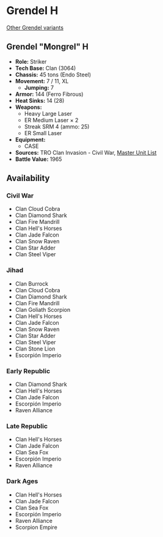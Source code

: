 # Grendel H

[Other Grendel variants](../grendel.md)

## Grendel "Mongrel" H
- **Role:** Striker
- **Tech Base:** Clan (3064)
- **Chassis:** 45 tons (Endo Steel)
- **Movement:** 7 / 11, XL
  - **Jumping:** 7
- **Armor:** 144 (Ferro Fibrous)
- **Heat Sinks:** 14 (28)
- **Weapons:**
  - Heavy Large Laser
  - ER Medium Laser × 2
  - Streak SRM 4 (ammo: 25)
  - ER Small Laser
- **Equipment:**
  - CASE
- **Sources:** TRO Clan Invasion - Civil War, [Master Unit List](http://masterunitlist.info/Unit/Details/1292/grendel-mongrel-h)
- **Battle Value:** 1965

## Availability

### Civil War
- Clan Cloud Cobra
- Clan Diamond Shark
- Clan Fire Mandrill
- Clan Hell's Horses
- Clan Jade Falcon
- Clan Snow Raven
- Clan Star Adder
- Clan Steel Viper

### Jihad
- Clan Burrock
- Clan Cloud Cobra
- Clan Diamond Shark
- Clan Fire Mandrill
- Clan Goliath Scorpion
- Clan Hell's Horses
- Clan Jade Falcon
- Clan Snow Raven
- Clan Star Adder
- Clan Steel Viper
- Clan Stone Lion
- Escorpión Imperio

### Early Republic
- Clan Diamond Shark
- Clan Hell's Horses
- Clan Jade Falcon
- Escorpión Imperio
- Raven Alliance

### Late Republic
- Clan Hell's Horses
- Clan Jade Falcon
- Clan Sea Fox
- Escorpión Imperio
- Raven Alliance

### Dark Ages
- Clan Hell's Horses
- Clan Jade Falcon
- Clan Sea Fox
- Escorpión Imperio
- Raven Alliance
- Scorpion Empire

